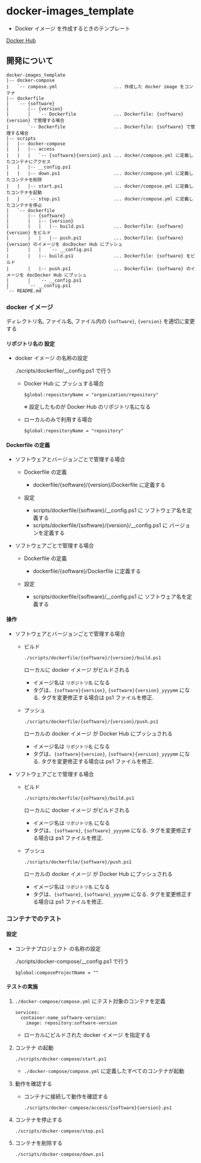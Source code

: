 # docker-images_template

- Docker イメージ を作成するときのテンプレート

[Docker Hub](https://hub.docker.com/explore)

## 開発について

```
docker-images_template
|-- docker-compose
|   `-- compose.yml                     ... 作成した docker image をコンテナ
|-- dockerfile
|   `-- {software}
|       |-- {version}
|       |   `-- Dockerfile              ... Dockerfile: {software}{version} で管理する場合
|       `-- Dockerfile                  ... Dockerfile: {software} で管理する場合
|-- scripts
|   |-- docker-compose
|   |   |-- access
|   |   |   `-- {software}{version}.ps1 ... docker/compose.yml に定義したコンテナにアクセス
|   |   |-- __config.ps1
|   |   |-- down.ps1                    ... docker/compose.yml に定義したコンテナを削除
|   |   |-- start.ps1                   ... docker/compose.yml に定義したコンテナを起動
|   |   `-- stop.ps1                    ... docker/compose.yml に定義したコンテナを停止
|   `-- dockerfile
|       |-- {software}
|       |   |-- {version}
|       |   |   |-- build.ps1           ... Dockerfile: {software}{version} をビルド
|       |   |   |-- push.ps1            ... Dockerfile: {software}{version} のイメージを docDocker Hub にプッシュ
|       |   |   `-- __config.ps1
|       |   |-- build.ps1               ... Dockerfile: {software} をビルド
|       |   |-- push.ps1                ... Dockerfile: {software} のイメージを docDocker Hub にプッシュ
|       |   `-- __config.ps1
|       `-- __config.ps1
`-- README.md
```

### docker イメージ

ディレクトリ名, ファイル名, ファイル内の `{software}`, `{version}` を適切に変更する

#### リポジトリ名の 設定

- docker イメージ の名称の設定

    ./scripts/dockerfile/__config.ps1 で行う

    - Docker Hub に プッシュする場合
        ```
        $global:repositoryName = "organization/repository"
        ```
        ※ 設定したものが Docker Hub のリポジトリ名になる

    - ローカルのみで利用する場合
        ```
        $global:repositoryName = "repository"
        ```

#### Dockerfile の定義

- ソフトウェアとバージョンごとで管理する場合
    - Dockerfile の定義
        - dockerfile/{software}/{version}/Dockerfile に定義する

    - 設定
        - scripts/dockerfile/{software}/__config.ps1 に ソフトウェア名を定義する
        - scripts/dockerfile/{software}/{version}/__config.ps1 に バージョンを定義する

- ソフトウェアごとで管理する場合
    - Dockerfile の定義
        - dockerfile/{software}/Dockerfile に定義する

    - 設定
        - scripts/dockerfile/{software}/__config.ps1 に ソフトウェア名を定義する

#### 操作

- ソフトウェアとバージョンごとで管理する場合
    - ビルド
        ```
        ./scripts/dockerfile/{software}/{version}/build.ps1
        ```

        ローカルに docker イメージ がビルドされる
        - イメージ名は `リポジトリ名` になる
        - タグは、`{software}{version}`, `{software}{version}_yyyymm` になる. タグを変更修正する場合は ps1 ファイルを修正.

    - プッシュ
        ```
        ./scripts/dockerfile/{software}/{version}/push.ps1
        ```

        ローカルの docker イメージ が Docker Hub にプッシュされる
        - イメージ名は `リポジトリ名` になる
        - タグは、`{software}{version}`, `{software}{version}_yyyymm` になる. タグを変更修正する場合は ps1 ファイルを修正.

- ソフトウェアごとで管理する場合
    - ビルド
        ```
        ./scripts/dockerfile/{software}/build.ps1
        ```

        ローカルに docker イメージ がビルドされる
        - イメージ名は `リポジトリ名` になる
        - タグは、`{software}`, `{software}_yyyymm` になる. タグを変更修正する場合は ps1 ファイルを修正.

    - プッシュ
        ```
        ./scripts/dockerfile/{software}/push.ps1
        ```

        ローカルの docker イメージ が Docker Hub にプッシュされる
        - イメージ名は `リポジトリ名` になる
        - タグは、`{software}`, `{software}_yyyymm` になる. タグを変更修正する場合は ps1 ファイルを修正.

### コンテナでのテスト

#### 設定

- コンテナプロジェクト の名称の設定

    ./scripts/docker-compose/__config.ps1 で行う
    ```
    $global:composeProjectName = ""
    ```

#### テストの実施

1. `./docker-compose/compose.yml` にテスト対象のコンテナを定義
    ```
    services:
      container-name_software-version:
        image: repository:software-version
    ```
    - ローカルにビルドされた docker イメージ を指定する

1. コンテナ の起動
    ```
    ./scripts/docker-compose/start.ps1
    ```

    - `./docker-compose/compose.yml` に定義したすべてのコンテナが起動

1. 動作を確認する

    - コンテナに接続して動作を確認する

        ```
        ./scripts/docker-compose/access/{software}{version}.ps1
        ```

1. コンテナを停止する
    ```
    ./scripts/docker-compose/stop.ps1
    ```

1. コンテナを削除する
    ```
    ./scripts/docker-compose/down.ps1
    ```
